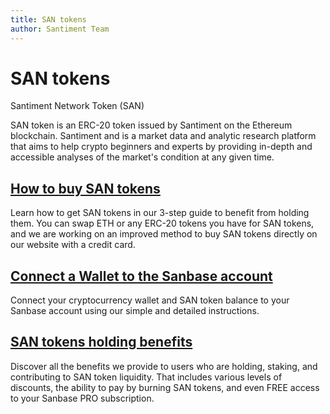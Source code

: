 ```yaml
---
title: SAN tokens
author: Santiment Team
---
```

# SAN tokens

Santiment Network Token (SAN)

SAN token is an ERC-20 token issued by Santiment on the Ethereum blockchain. Santiment and is a market data and analytic research platform that aims to help crypto beginners and experts by providing in-depth and accessible analyses of the market's condition at any given time.

## [How to buy SAN tokens](/san-tokens/how-to-buy-san-tokens/)

Learn how to get SAN tokens in our 3-step guide to benefit from holding them. You can swap ETH or any ERC-20 tokens you have for SAN tokens, and we are working on an improved method to buy SAN tokens directly on our website with a credit card.


## [Connect a Wallet to the Sanbase account](/san-tokens/connect-a-wallet-to-the-sanbase-account/)

Connect your cryptocurrency wallet and SAN token balance to your Sanbase account using our simple and detailed instructions. 


## [SAN tokens holding benefits](/san-tokens/san-tokens-holding-benefits/)

Discover all the benefits we provide to users who are holding, staking, and contributing to SAN token liquidity. That includes various levels of discounts, the ability to pay by burning SAN tokens, and even FREE access to your Sanbase PRO subscription. 
